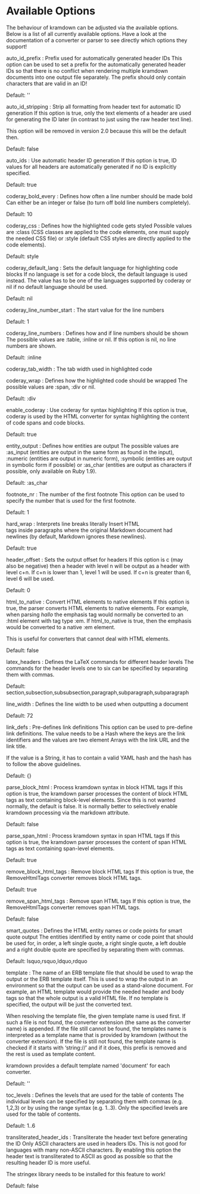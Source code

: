 Available Options
=================

The behaviour of kramdown can be adjusted via the available options. Below is a list of all currently available options. Have a look at the documentation of a converter or parser to see directly which options they support!

auto_id_prefix
: Prefix used for automatically generated header IDs
  This option can be used to set a prefix for the automatically generated header IDs so that there is no conflict when rendering multiple kramdown documents into one output file separately. The prefix should only contain characters that are valid in an ID!

  Default: ''

auto_id_stripping
: Strip all formatting from header text for automatic ID generation
  If this option is true, only the text elements of a header are used for generating the ID later (in contrast to just using the raw header text line).

  This option will be removed in version 2.0 because this will be the default then.

  Default: false

auto_ids
: Use automatic header ID generation
  If this option is true, ID values for all headers are automatically generated if no ID is explicitly specified.

  Default: true

coderay_bold_every
: Defines how often a line number should be made bold
  Can either be an integer or false (to turn off bold line numbers completely).

  Default: 10

coderay_css
: Defines how the highlighted code gets styled
  Possible values are :class (CSS classes are applied to the code elements, one must supply the needed CSS file) or :style (default CSS styles are directly applied to the code elements).

  Default: style

coderay_default_lang
: Sets the default language for highlighting code blocks
  If no language is set for a code block, the default language is used instead. The value has to be one of the languages supported by coderay or nil if no default language should be used.

  Default: nil

coderay_line_number_start
: The start value for the line numbers

  Default: 1

coderay_line_numbers
: Defines how and if line numbers should be shown
  The possible values are :table, :inline or nil. If this option is nil, no line numbers are shown.

  Default: :inline

coderay_tab_width
: The tab width used in highlighted code

coderay_wrap
: Defines how the highlighted code should be wrapped
  The possible values are :span, :div or nil.

  Default: :div

enable_coderay
: Use coderay for syntax highlighting
  If this option is true, coderay is used by the HTML converter for syntax highlighting the content of code spans and code blocks.

  Default: true

entity_output
: Defines how entities are output
  The possible values are :as_input (entities are output in the same form as found in the input), :numeric (entities are output in numeric form), :symbolic (entities are output in symbolic form if possible) or :as_char (entities are output as characters if possible, only available on Ruby 1.9).

  Default: :as_char

footnote_nr
: The number of the first footnote
  This option can be used to specify the number that is used for the first footnote.

  Default: 1

hard_wrap
: Interprets line breaks literally
  Insert HTML <br /> tags inside paragraphs where the original Markdown document had newlines (by default, Markdown ignores these newlines).

  Default: true

header_offset
: Sets the output offset for headers
  If this option is c (may also be negative) then a header with level n will be output as a header with level c+n. If c+n is lower than 1, level 1 will be used. If c+n is greater than 6, level 6 will be used.

  Default: 0

html_to_native
: Convert HTML elements to native elements
  If this option is true, the parser converts HTML elements to native elements. For example, when parsing <em>hallo</em> the emphasis tag would normally be converted to an :html element with tag type :em. If html_to_native is true, then the emphasis would be converted to a native :em element.

  This is useful for converters that cannot deal with HTML elements.

  Default: false

latex_headers
: Defines the LaTeX commands for different header levels
  The commands for the header levels one to six can be specified by separating them with commas.

  Default: section,subsection,subsubsection,paragraph,subparagraph,subparagraph

line_width
: Defines the line width to be used when outputting a document

  Default: 72

link_defs
: Pre-defines link definitions
  This option can be used to pre-define link definitions. The value needs to be a Hash where the keys are the link identifiers and the values are two element Arrays with the link URL and the link title.

  If the value is a String, it has to contain a valid YAML hash and the hash has to follow the above guidelines.

  Default: {}

parse_block_html
: Process kramdown syntax in block HTML tags
  If this option is true, the kramdown parser processes the content of block HTML tags as text containing block-level elements. Since this is not wanted normally, the default is false. It is normally better to selectively enable kramdown processing via the markdown attribute.

  Default: false

parse_span_html
: Process kramdown syntax in span HTML tags
  If this option is true, the kramdown parser processes the content of span HTML tags as text containing span-level elements.

  Default: true

remove_block_html_tags
: Remove block HTML tags
  If this option is true, the RemoveHtmlTags converter removes block HTML tags.

  Default: true

remove_span_html_tags
: Remove span HTML tags
  If this option is true, the RemoveHtmlTags converter removes span HTML tags.

  Default: false

smart_quotes
: Defines the HTML entity names or code points for smart quote output
  The entities identified by entity name or code point that should be used for, in order, a left single quote, a right single quote, a left double and a right double quote are specified by separating them with commas.

  Default: lsquo,rsquo,ldquo,rdquo

template
: The name of an ERB template file that should be used to wrap the output or the ERB template itself.
  This is used to wrap the output in an environment so that the output can be used as a stand-alone document. For example, an HTML template would provide the needed header and body tags so that the whole output is a valid HTML file. If no template is specified, the output will be just the converted text.

  When resolving the template file, the given template name is used first. If such a file is not found, the converter extension (the same as the converter name) is appended. If the file still cannot be found, the templates name is interpreted as a template name that is provided by kramdown (without the converter extension). If the file is still not found, the template name is checked if it starts with ‘string://’ and if it does, this prefix is removed and the rest is used as template content.

  kramdown provides a default template named 'document' for each converter.

  Default: ''

toc_levels
: Defines the levels that are used for the table of contents
  The individual levels can be specified by separating them with commas (e.g. 1,2,3) or by using the range syntax (e.g. 1..3). Only the specified levels are used for the table of contents.

  Default: 1..6

transliterated_header_ids
: Transliterate the header text before generating the ID
  Only ASCII characters are used in headers IDs. This is not good for languages with many non-ASCII characters. By enabling this option the header text is transliterated to ASCII as good as possible so that the resulting header ID is more useful.

  The stringex library needs to be installed for this feature to work!

  Default: false

